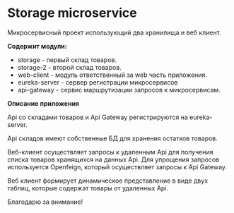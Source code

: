 # Storage microservice

Микросервисный проект использующий два хранилища и веб клиент.


**Содержит модули:**
* storage - первый склад товаров.
* storage-2 - второй склад товаров.
* web-client - модуль ответственный за web часть приложения.
* eureka-server - сервер регистрации микросервисов
* api-gateway - сервис маршрутизации запросов к микросервисам.

**Описание приложения**

Api со складами товаров и Api Gateway регистрируются на eureka-server.

Api складов имеют собственные БД для хранения остатков товаров.

Веб-клиент осуществляет запросы к удаленным Api для получения списка товаров 
хранящихся на данных Api. Для упрощения запросов используется Openfeign,
который осуществляет запросы к Api Gateway.

Веб клиент формирует динамическое представление в виде двух таблиц, которые 
содержат товары от удаленных Api. 

Благодарю за внимание!
